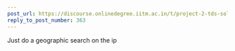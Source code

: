 ```yaml
---
post_url: https://discourse.onlinedegree.iitm.ac.in/t/project-2-tds-solver-discussion-thread/169029/364
reply_to_post_number: 363
---
```

Just do a geographic search on the ip